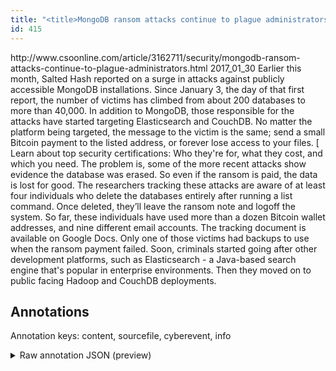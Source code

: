 ```yaml
---
title: "<title>MongoDB ransom attacks continue to plague administrators | CSO Online</title>"
id: 415
---
```


<title>MongoDB ransom attacks continue to plague administrators | CSO Online</title>
<source> http://www.csoonline.com/article/3162711/security/mongodb-ransom-attacks-continue-to-plague-administrators.html </source>
<date> 2017_01_30 </date>
<text>
Earlier this month, Salted Hash reported on a surge in attacks against publicly accessible MongoDB installations.
Since January 3, the day of that first report, the number of victims has climbed from about 200 databases to more than 40,000.
In addition to MongoDB, those responsible for the attacks have started targeting Elasticsearch and CouchDB.
No matter the platform being targeted, the message to the victim is the same; send a small Bitcoin payment to the listed address, or forever lose access to your files.
[ Learn about top security certifications: Who they're for, what they cost, and which you need.
The problem is, some of the more recent attacks show evidence the database was erased.
So even if the ransom is paid, the data is lost for good.
The researchers tracking these attacks are aware of at least four individuals who delete the databases entirely after running a list command.
Once deleted, they’ll leave the ransom note and logoff the system.
So far, these individuals have used more than a dozen Bitcoin wallet addresses, and nine different email accounts.
The tracking document is available on Google Docs.
Only one of those victims had backups to use when the ransom payment failed.
Soon, criminals started going after other development platforms, such as Elasticsearch - a Java-based search engine that's popular in enterprise environments.
Then they moved on to public facing Hadoop and CouchDB deployments.
</text>



## Annotations

Annotation keys: content, sourcefile, cyberevent, info

<details>
<summary>Raw annotation JSON (preview)</summary>

```json
{
  "content": "Earlier this month, Salted Hash reported on a surge in attacks against publicly accessible MongoDB installations. Since January 3, the day of that first report, the number of victims has climbed from about 200 databases to more than 40,000. In addition to MongoDB, those responsible for the attacks have started targeting Elasticsearch and CouchDB. No matter the platform being targeted, the message to the victim is the same; send a small Bitcoin payment to the listed address, or forever lose access to your files. [ Learn about top security certifications: Who they're for, what they cost, and which you need. The problem is, some of the more recent attacks show evidence the database was erased. So even if the ransom is paid, the data is lost for good. The researchers tracking these attacks are aware of at least four individuals who delete the databases entirely after running a list command. Once deleted, they\u2019ll leave the ransom note and logoff the system. So far, these individuals have used more than a dozen Bitcoin wallet addresses, and nine different email accounts. The tracking document is available on Google Docs. Only one of those victims had backups to use when the ransom payment failed. Soon, criminals started going after other development platforms, such as Elasticsearch - a Java-based search engine that's popular in enterprise environments. Then they moved on to public facing Hadoop and CouchDB deployments.",
  "sourcefile": "415.txt",
  "cyberevent": {
    "hopper": [
      {
        "index": 0,
        "events": [
          {
            "nugget": {
              "startOffset": 629,
              "index": "T20",
              "endOffset": 660,
              "text": "some of the more recent attacks"
            },
            "index": "E8",
            "type": "Attack",
            "subtype": "Ransom",
            "realis": "Generic"
          }
        ]
      },
      {
        "index": 1,
        "events": [
          {
            "nugget": {
              "startOffset": 711,
              "index": "T4",
              "endOffset": 729,
              "text": "the ransom is paid"
            },
            "index": "E2",
            "type": "Attack",
            "subtype": "Ransom",
            "realis": "Generic"
          }
        ]
      },
      {
        "index": 2,
        "events": [
          {
            "index": "E1",
            "type": "Attack",
            "realis": "Generic",
            "nugget": {
              "startOffset": 448,
              "index": "T1",
              "endOffset": 455,
              "text": "payment"
            },
            "argument": [
              {
                "index": "T3",
                "text": "the platform",
                "endOffset": 371,
                "role": {
                  "type": "Victim"
                },
                "startOffset": 359,
                "type": "System"
              },
              {
                "index": "T2",
                "text": "the victim",
                "endOffset": 413,
                "role": {
                  "type": "Victim"
                },
                "startOffset": 403,
                "type": "Person"
              },
              {
                "index": "T9",
                "text": "send a small Bitcoin",
                "endOffset": 447,
                "role": {
                  "type": "Payment-Method"
                },
                "startOffset": 427,
                "type": "PaymentMethod"
              },
              {
                "index": "T12",
                "text": "lose access to your files",
                "endOffset": 515,
                "role": {
                  "CAPEC-Meta": "Privilege Abuse",
                  "type": "Attack-Pattern",
                  "confidence": 0.9180343151092529
                },
                "startOffset": 490,
                "type": "Capabilities"
              }
            ],
            "subtype": "Ranso
```
</details>
